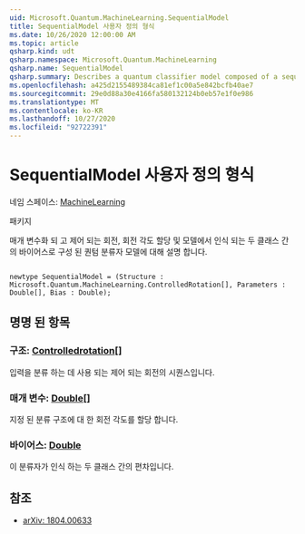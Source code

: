 ```yaml
---
uid: Microsoft.Quantum.MachineLearning.SequentialModel
title: SequentialModel 사용자 정의 형식
ms.date: 10/26/2020 12:00:00 AM
ms.topic: article
qsharp.kind: udt
qsharp.namespace: Microsoft.Quantum.MachineLearning
qsharp.name: SequentialModel
qsharp.summary: Describes a quantum classifier model composed of a sequence of parameterized and controlled rotations, an assignment of rotation angles, and a bias between the two classes recognized by the model.
ms.openlocfilehash: a425d2155489384ca81ef1c00a5e842bcfb40ae7
ms.sourcegitcommit: 29e0d88a30e4166fa580132124b0eb57e1f0e986
ms.translationtype: MT
ms.contentlocale: ko-KR
ms.lasthandoff: 10/27/2020
ms.locfileid: "92722391"
---
```

# <a name="sequentialmodel-user-defined-type"></a>SequentialModel 사용자 정의 형식

네임 스페이스: [MachineLearning](xref:Microsoft.Quantum.MachineLearning)

패키지 [](https://nuget.org/packages/)


매개 변수화 되 고 제어 되는 회전, 회전 각도 할당 및 모델에서 인식 되는 두 클래스 간의 바이어스로 구성 된 퀀텀 분류자 모델에 대해 설명 합니다.

```qsharp

newtype SequentialModel = (Structure : Microsoft.Quantum.MachineLearning.ControlledRotation[], Parameters : Double[], Bias : Double);
```



## <a name="named-items"></a>명명 된 항목

### <a name="structure--controlledrotation"></a>구조: [Controlledrotation](xref:Microsoft.Quantum.MachineLearning.ControlledRotation)[]

입력을 분류 하는 데 사용 되는 제어 되는 회전의 시퀀스입니다.
### <a name="parameters--double"></a>매개 변수: [Double](xref:microsoft.quantum.lang-ref.double)[]

지정 된 분류 구조에 대 한 회전 각도를 할당 합니다.
### <a name="bias--double"></a>바이어스: [Double](xref:microsoft.quantum.lang-ref.double)

이 분류자가 인식 하는 두 클래스 간의 편차입니다.

## <a name="references"></a>참조

- [arXiv: 1804.00633](https://arxiv.org/abs/1804.00633)